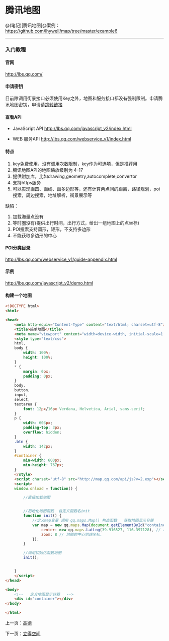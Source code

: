 腾讯地图
====================

@(笔记)[腾讯地图]@案例：https://github.com/lhywell/map/tree/master/example6

-------------------

### 入门教程

#### 官网
http://lbs.qq.com/

#### 申请密钥
目前除调用街景接口必须使用Key之外，地图和服务接口都没有强制限制。申请腾讯地图密钥，申请请[跳转链接](http://lbs.qq.com/console/mykey.html)

#### 查看API
- JavaScript API
http://lbs.qq.com/javascript_v2/index.html

- WEB 服务API
http://lbs.qq.com/webservice_v1/index.html

#### 特点
1. key免费使用，没有调用次数限制，key作为可选项，但是推荐用
2. 腾讯地图API的地图缩放级别为 4-17
3. 提供附加库，比如drawing,geometry,autocomplete,convertor
4. 支持https服务
5. 可以实现画圆、画线、画多边形等，还有计算两点间的距离，路径规划，poi搜索，周边搜索，地址解析，街景展示等

缺陷：
1. 加载海量点没有
2. 等时圈没有(提供出行时间，出行方式，给出一组地图上的点坐标)
3. POI搜索支持圆形，矩形，不支持多边形
4. 不能获取多边形的中心

#### POI分类目录
http://lbs.qq.com/webservice_v1/guide-appendix.html

#### 示例
http://lbs.qq.com/javascript_v2/demo.html

#### 构建一个地图

```html
<!DOCTYPE html>
<html>

<head>
    <meta http-equiv="Content-Type" content="text/html; charset=utf-8">
    <title>简单地图</title>
    <meta name="viewport" content="width=device-width, initial-scale=1.0, minimum-scale=1.0, maximum-scale=1.0, user-scalable=no" />
    <style type="text/css">
    html,
    body {
        width: 100%;
        height: 100%;
    }
    * {
        margin: 0px;
        padding: 0px;
    }
    body,
    button,
    input,
    select,
    textarea {
        font: 12px/16px Verdana, Helvetica, Arial, sans-serif;
    }
    p {
        width: 603px;
        padding-top: 3px;
        overflow: hidden;
    }
    .btn {
        width: 142px;
    }
    #container {
        min-width: 600px;
        min-height: 767px;
    }
    </style>
    <script charset="utf-8" src="http://map.qq.com/api/js?v=2.exp"></script>
    <script>
    window.onload = function() {

        //直接加载地图


        //初始化地图函数  自定义函数名init
        function init() {
            //定义map变量 调用 qq.maps.Map() 构造函数   获取地图显示容器
            var map = new qq.maps.Map(document.getElementById("container"), {
                center: new qq.maps.LatLng(39.916527, 116.397128), // 地图的中心地理坐标。
                zoom: 8 // 地图的中心地理坐标。
            });
        }

        //调用初始化函数地图
        init();


    }
    </script>
</head>

<body>
    <!--   定义地图显示容器   -->
    <div id="container"></div>
</body>

</html>

```

上一页：[高德](https://github.com/lhywell/map/blob/master/1.2README.md)

下一页：[立得空间](https://github.com/lhywell/map/blob/master/1.4README.md)